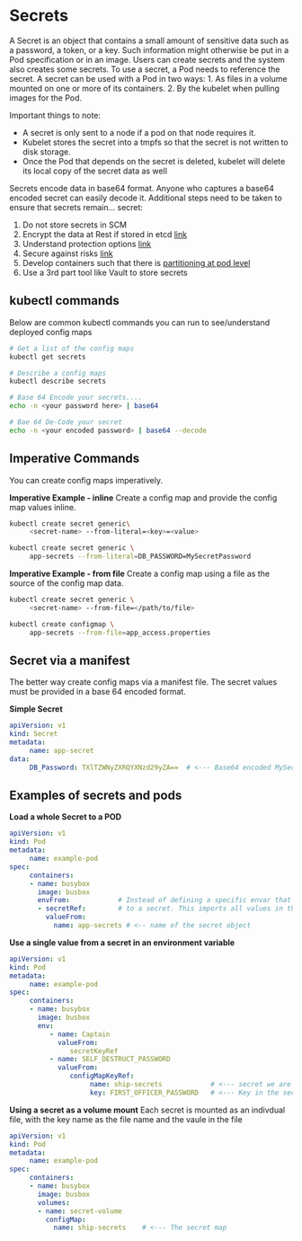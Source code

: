# Secrets

A Secret is an object that contains a small amount of sensitive data such as a password, a token, or a key. Such information might otherwise be put in a Pod specification or in an image. Users can create secrets and the system also creates some secrets. To use a secret, a Pod needs to reference the secret. A secret can be used with a Pod in two ways:
     1. As files in a volume mounted on one or more of its containers.
     2. By the kubelet when pulling images for the Pod.


Important things to note:

* A secret is only sent to a node if a pod on that node requires it.
* Kubelet stores the secret into a tmpfs so that the secret is not written to disk storage.
* Once the Pod that depends on the secret is deleted, kubelet will delete its local copy of the secret data as well


Secrets encode data in base64 format. Anyone who captures a base64 encoded secret can easily decode it. Additional steps need to be taken to ensure that secrets remain... secret:
1. Do not store secrets in SCM
2. Encrypt the data at Rest if stored in etcd [link](https://kubernetes.io/docs/tasks/administer-cluster/encrypt-data/)
3. Understand protection options [link](https://kubernetes.io/docs/concepts/configuration/secret/#protections)
4. Secure against risks [link](https://kubernetes.io/docs/concepts/configuration/secret/#risks)
5. Develop containers such that there is [partitioning at pod level](https://kubernetes.io/docs/concepts/configuration/secret/#use-case-secret-visible-to-one-container-in-a-pod)
6. Use a 3rd part tool like Vault to store secrets


## kubectl commands
Below are common kubectl commands you can run to see/understand deployed config maps

```bash
# Get a list of the config maps
kubectl get secrets

# Describe a config maps
kubectl describe secrets

# Base 64 Encode your secrets....
echo -n <your password here> | base64

# Bae 64 De-Code your secret
echo -n <your encoded password> | base64 --decode

```

## Imperative Commands
You can create config maps imperatively. 

**Imperative Example - inline**
Create a config map and provide the config map values inline. 

```bash
kubectl create secret generic\
     <secret-name> --from-literal=<key>=<value>

kubectl create secret generic \
     app-secrets --from-literal=DB_PASSWORD=MySecretPassword
```     

**Imperative Example - from file**
Create a config map using a file as the source of the config map data.

```bash
kubectl create secret generic \
     <secret-name> --from-file=</path/to/file>

kubectl create configmap \
     app-secrets --from-file=app_access.properties
```     

## Secret via a manifest
The better way create config maps via a manifest file. The secret values must be provided in a base 64 encoded format. 



**Simple Secret**
```yaml
apiVersion: v1
kind: Secret
metadata:
     name: app-secret
data:
     DB_Password: TXlTZWNyZXRQYXNzd29yZA==  # <--- Base64 encoded MySecretPassword
```


## Examples of secrets and pods

**Load a whole Secret to a POD**
```yaml
apiVersion: v1
kind: Pod
metadata:
     name: example-pod
spec:
     containers:
     - name: busybox
       image: busbox
       envFrom:            # Instead of defining a specific envar that is a secret, link the pod
       - secretRef:        # to a secret. This imports all values in the secret
         valueFrom:
           name: app-secrets # <-- name of the secret object
```

**Use a single value from a secret in an environment variable**
```yaml
apiVersion: v1
kind: Pod
metadata:
     name: example-pod
spec:
     containers:
     - name: busybox
       image: busbox
       env:
          - name: Captain
            valueFrom: 
               secretKeyRef
          - name: SELF_DESTRUCT_PASSWORD
            valueFrom:
               configMapKeyRef:
                    name: ship-secrets            # <--- secret we are getting the values from
                    key: FIRST_OFFICER_PASSWORD   # <--- Key in the secret we are getting a value from
```


**Using a secret as a volume mount**
Each secret is mounted as an indivdual file, with the key name as the file name and the vaule in the file

```yaml
apiVersion: v1
kind: Pod
metadata:
     name: example-pod
spec:
     containers:
     - name: busybox
       image: busbox
       volumes:
       - name: secret-volume
         configMap:
           name: ship-secrets    # <--- The secret map
```